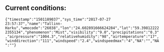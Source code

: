 ## Current conditions: 
 ``` {"timestamp":"1501189037","sys_time":"2017-07-27 23:57:37","name":"Tallinn-Harku","wmocode":"26038","lon":"24.602891666624284","lat":"59.398122222355134","phenomenon":"Mist","visibility":"9.0","precipitations":"0.3","airpressure":"1004.3","relativehumidity":"98","airtemperature":"17","winddirection":"111","windspeed":"2.4","windspeedmax":"4","NA":"","NA":""} ```

